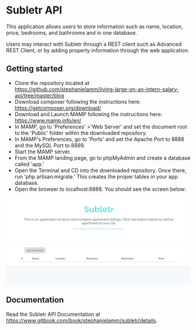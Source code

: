 # Subletr API
This application allows users to store information such as name, location, price, bedrooms, and bathrooms and in one database.

Users may interact with Subletr through a REST client such as Advanced REST Client, or by adding property information through the web application.

## Getting started
- Clone the repository located at https://github.com/stephanielamm/living-large-on-an-intern-salary-api/tree/master/blog
- Download composer following the instructions here:
https://getcomposer.org/download/
- Download and Launch MAMP following the instructions here:
https://www.mamp.info/en/
- In MAMP, go to 'Preferences' >'Web Server' and set the document root to the 'Public' folder within the downloaded repository.
- In MAMP's Preferences, go to 'Ports' and set the Apache Port to 8888 and the MySQL Port to 8889.
- Start the MAMP server.
- From the MAMP landing page, go to phpMyAdmin and create a database called 'app.'
- Open the Terminal and CD into the downloaded repository. Once there, run 'php artisan:migrate.' This creates the proper tables in your app database.
- Open the browser to localhost:8888. You should see the screen below:

<p align="center"><img src="subletr.PNG"></p>


## Documentation

Read the Subletr API Documentation at https://www.gitbook.com/book/stephanielamm/subletr/details.
